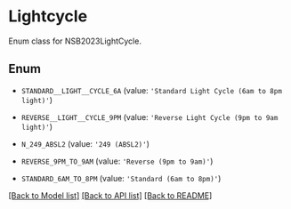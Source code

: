 # Lightcycle

Enum class for NSB2023LightCycle.

## Enum

* `STANDARD__LIGHT__CYCLE_6A` (value: `'Standard Light Cycle (6am to 8pm light)'`)

* `REVERSE__LIGHT__CYCLE_9PM` (value: `'Reverse Light Cycle (9pm to 9am light)'`)

* `N_249_ABSL2` (value: `'249 (ABSL2)'`)

* `REVERSE_9PM_TO_9AM` (value: `'Reverse (9pm to 9am)'`)

* `STANDARD_6AM_TO_8PM` (value: `'Standard (6am to 8pm)'`)

[[Back to Model list]](../README.md#documentation-for-models) [[Back to API list]](../README.md#documentation-for-api-endpoints) [[Back to README]](../README.md)


